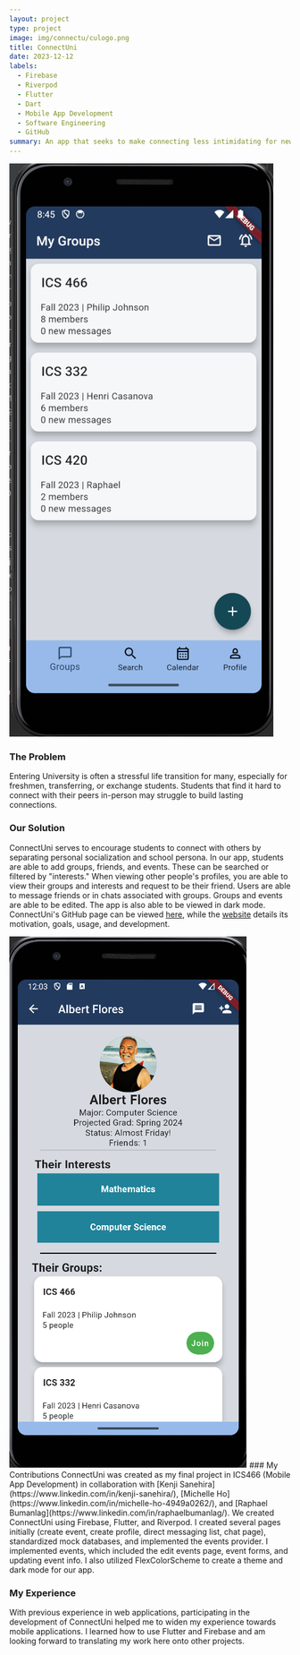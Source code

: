```yaml
---
layout: project
type: project
image: img/connectu/culogo.png
title: ConnectUni
date: 2023-12-12
labels:
  - Firebase
  - Riverpod
  - Flutter
  - Dart
  - Mobile App Development
  - Software Engineering
  - GitHub
summary: An app that seeks to make connecting less intimidating for new University students (transferring, freshmen, exchange). 
---
```


<img class="ui large image" src="/img/connectu/cuhome.png"> 

### The Problem
Entering University is often a stressful life transition for many, especially for freshmen, transferring, or exchange students. Students that find it hard to connect with their peers in-person may struggle to build lasting connections.

### Our Solution
ConnectUni serves to encourage students to connect with others by separating personal socialization and school persona. In our app, students are able to add groups, friends, and events. These can be searched or filtered by "interests." When viewing other people's profiles, you are able to view their groups and interests and request to be their friend. Users are able to message friends or in chats associated with groups. Groups and events are able to be edited. The app is also able to be viewed in dark mode. 
ConnectUni's GitHub page can be viewed [here](https://github.com/ConnectUni/connectuni), while the [website](https://connectuni.github.io/) details its motivation, goals, usage, and development.

<img class="ui large image" src="/img/connectu/cupf.png"> 
### My Contributions
ConnectUni was created as my final project in ICS466 (Mobile App Development) in collaboration with [Kenji Sanehira](https://www.linkedin.com/in/kenji-sanehira/), [Michelle Ho](https://www.linkedin.com/in/michelle-ho-4949a0262/), and [Raphael Bumanlag](https://www.linkedin.com/in/raphaelbumanlag/). We created ConnectUni using Firebase, Flutter, and Riverpod. I created several pages initially (create event, create profile, direct messaging list, chat page), standardized mock databases, and implemented the events provider. I implemented events, which included the edit events page, event forms, and updating event info. I also utilized FlexColorScheme to create a theme and dark mode for our app.


### My Experience

With previous experience in web applications, participating in the development of ConnectUni helped me to widen my experience towards mobile applications. I learned how to use Flutter and Firebase and am looking forward to translating my work here onto other projects.